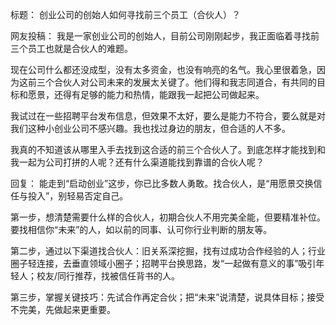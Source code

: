 标题：
创业公司的创始人如何寻找前三个员工（合伙人）？

网友投稿：
我是一家创业公司的创始人，目前公司刚刚起步，我正面临着寻找前三个员工也就是合伙人的难题。

现在公司什么都还没成型，没有太多资金，也没有响亮的名气。我心里很着急，因为这前三个合伙人对公司未来的发展太关键了。他们得和我志同道合，有共同的目标和愿景，还得有足够的能力和热情，能跟我一起把公司做起来。

我试过在一些招聘平台发布信息，但效果不太好，要么是能力不符合，要么就是对我们这种小创业公司不感兴趣。我也找过身边的朋友，但合适的人不多。

我真的不知道该从哪里入手去找到这合适的前三个合伙人了。到底怎样才能找到和我一起为公司打拼的人呢？还有什么渠道能找到靠谱的合伙人呢？ 

回复：
能走到“启动创业”这步，你已比多数人勇敢。找合伙人，是“用愿景交换信任与投入”，别轻易否定自己。

第一步，想清楚需要什么样的合伙人，初期合伙人不用完美全能，但要精准补位。要找相信你“未来”的人，如以前的同事、认可你行业判断的朋友等。

第二步，通过以下渠道找合伙人：旧关系深挖掘，找有过成功合作经验的人；行业圈子轻连接，去垂直领域小圈子；招聘平台换思路，发“一起做有意义的事”吸引年轻人；校友/同行推荐，找被信任背书的人。

第三步，掌握关键技巧：先试合作再定合伙；把“未来”说清楚，说具体目标；接受不完美，先做起来更重要。

